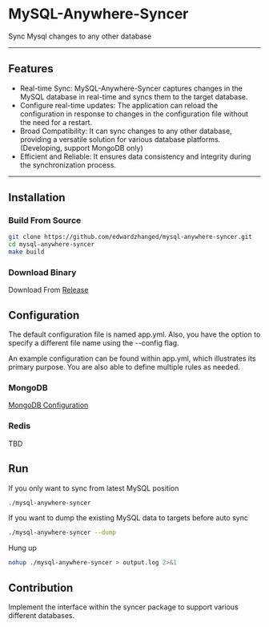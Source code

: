 # MySQL-Anywhere-Syncer
Sync Mysql changes to any other database

---------------------------------------

## Features

* Real-time Sync: MySQL-Anywhere-Syncer captures changes in the MySQL database in real-time and syncs them to the target database.
* Configure real-time updates: The application can reload the configuration in response to changes in the configuration file without the need for a restart.
* Broad Compatibility: It can sync changes to any other database, providing a versatile solution for various database platforms. (Developing, support MongoDB only)
* Efficient and Reliable: It ensures data consistency and integrity during the synchronization process.

---------------------------------------
## Installation
### Build From Source
```bash
git clone https://github.com/edwardzhanged/mysql-anywhere-syncer.git
cd mysql-anywhere-syncer
make build
```
### Download Binary
Download From [Release](https://github.com/edwardzhanged/mysql-anywhere-syncer/releases/tag/v1.0.0)

## Configuration
The default configuration file is named app.yml. Also, you have the option to specify a different file name using the --config flag. 

An example configuration can be found within app.yml, which illustrates its primary purpose. You are also able to define multiple rules as needed.

### MongoDB
[MongoDB Configuration](docs/mongodb.md)

### Redis
TBD

## Run
If you only want to sync from latest MySQL position
```bash
./mysql-anywhere-syncer
```
If you want to dump the existing MySQL data to targets before auto sync
```bash
./mysql-anywhere-syncer --dump
```
Hung up
```bash
nohup ./mysql-anywhere-syncer > output.log 2>&1 
```

## Contribution
Implement the interface within the syncer package to support various different databases.
